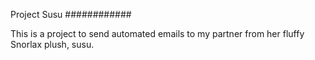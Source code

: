 Project Susu
############

This is a project to send automated emails to my partner from her fluffy Snorlax plush, susu.

